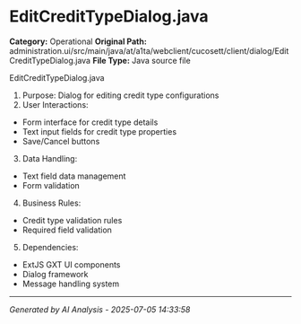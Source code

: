 # EditCreditTypeDialog.java

**Category:** Operational
**Original Path:** administration.ui/src/main/java/at/a1ta/webclient/cucosett/client/dialog/EditCreditTypeDialog.java
**File Type:** Java source file

EditCreditTypeDialog.java
1. Purpose: Dialog for editing credit type configurations
2. User Interactions:
- Form interface for credit type details
- Text input fields for credit type properties
- Save/Cancel buttons
3. Data Handling:
- Text field data management
- Form validation
4. Business Rules:
- Credit type validation rules
- Required field validation
5. Dependencies:
- ExtJS GXT UI components
- Dialog framework
- Message handling system

---
*Generated by AI Analysis - 2025-07-05 14:33:58*
